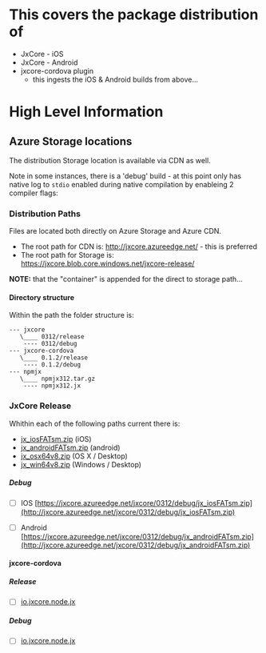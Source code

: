 # This covers the package distribution of 

* JxCore - iOS
* JxCore - Android
* jxcore-cordova plugin
    * this ingests the iOS & Android builds from above...

# High Level Information

## Azure Storage locations
The distribution Storage location is available via CDN as well.

Note in some instances, there is a 'debug' build - at this point only has native log to `stdio` enabled during native compilation by enableing 2 compiler flags:


### Distribution Paths
Files are located both directly on Azure Storage and Azure CDN.

- The root path for CDN is:  http://jxcore.azureedge.net/   - this is preferred
- The root path for Storage is: https://jxcore.blob.core.windows.net/jxcore-release/

**NOTE:** that the "container" is appended for the direct to storage path...

#### Directory structure
Within the path the folder structure is:

```
--- jxcore
   \____ 0312/release
    ---- 0312/debug
--- jxcore-cordova
   \____ 0.1.2/release
    ---- 0.1.2/debug
--- npmjx
   \____ npmjx312.tar.gz
    ---- npmjx312.jx
```

### JxCore Release
Whithin each of the following paths current there is:
- [jx_iosFATsm.zip](http://jxcore.azureedge.net/jxcore/0312/release/jx_iosFATsm.zip)  (iOS)
- [jx_androidFATsm.zip](http://jxcore.azureedge.net/jxcore/0312/release/jx_androidFATsm.zip) (android)
- [jx_osx64v8.zip](http://jxcore.azureedge.net/jxcore/0312/release/jx_osx64v8.zip) (OS X / Desktop)
- [jx_win64v8.zip](http://jxcore.azureedge.net/jxcore/0312/release/jx_win64v8.zip) (Windows / Desktop)

##### Debug
- [ ] IOS [https://jxcore.azureedge.net/jxcore/0312/debug/jx_iosFATsm.zip](http://jxcore.azureedge.net/jxcore/0312/debug/jx_iosFATsm.zip)
- [ ] Android [https://jxcore.azureedge.net/jxcore/0312/debug/jx_androidFATsm.zip](http://jxcore.azureedge.net/jxcore/0312/debug/jx_androidFATsm.zip)


#### jxcore-cordova
##### Release
- [ ] [io.jxcore.node.jx](http://jxcore.azureedge.net/jxcore-cordova/0.1.2/release/io.jxcore.node.jx)

##### Debug
- [ ] [io.jxcore.node.jx](http://jxcore.azureedge.net/jxcore-cordova/0.1.2/debug/io.jxcore.node.jx)

